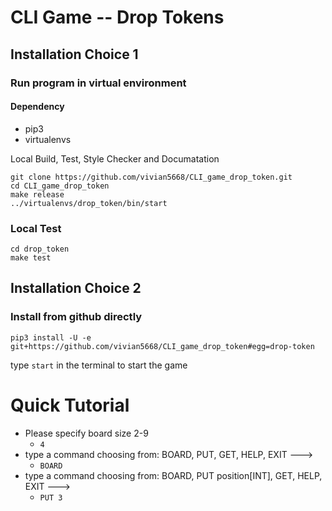 # CLI Game  -- Drop Tokens

## Installation Choice 1 

### Run program in virtual environment
#### Dependency
- pip3
- virtualenvs


Local Build, Test, Style Checker and Documatation
```
git clone https://github.com/vivian5668/CLI_game_drop_token.git
cd CLI_game_drop_token
make release
../virtualenvs/drop_token/bin/start
```
### Local Test
```
cd drop_token
make test
```
## Installation Choice 2
### Install from github directly
```
pip3 install -U -e git+https://github.com/vivian5668/CLI_game_drop_token#egg=drop-token
```
type `start` in the terminal to start the game


# Quick Tutorial
- Please specify board size 2-9
    -  `4`
 - type a command choosing from: BOARD, PUT, GET, HELP, EXIT --->
   - `BOARD`
 - type a command choosing from: BOARD, PUT position[INT], GET, HELP, EXIT --->
   - `PUT 3`
  

